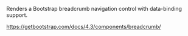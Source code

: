 Renders a Bootstrap breadcrumb navigation control with data-binding support.

<https://getbootstrap.com/docs/4.3/components/breadcrumb/>